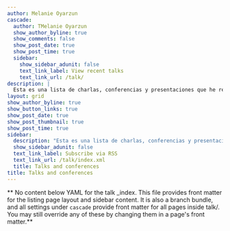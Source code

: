 ```yaml
---
author: Melanie Oyarzun
cascade:
  author: TMelanie Oyarzun
  show_author_byline: true
  show_comments: false
  show_post_date: true
  show_post_time: true
  sidebar:
    show_sidebar_adunit: false
    text_link_label: View recent talks
    text_link_url: /talk/
description: |
  Esta es una lista de charlas, conferencias y presentaciones que he realizado en el últimpo tiempo.
layout: grid
show_author_byline: true
show_button_links: true
show_post_date: true
show_post_thumbnail: true
show_post_time: true
sidebar:
  description: "Esta es una lista de charlas, conferencias y presentaciones que he realizado en el último tiempo \n"
  show_sidebar_adunit: false
  text_link_label: Subscribe via RSS
  text_link_url: /talk/index.xml
  title: Talks and conferences
title: Talks and conferences
---
```


** No content below YAML for the talk _index. This file provides front matter for the listing page layout and sidebar content. It is also a branch bundle, and all settings under `cascade` provide front matter for all pages inside talk/. You may still override any of these by changing them in a page's front matter.**
